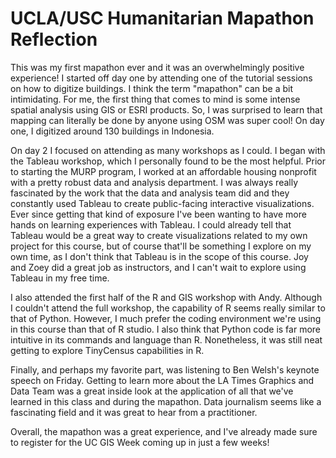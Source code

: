 # UCLA/USC Humanitarian Mapathon Reflection
This was my first mapathon ever and it was an overwhelmingly positive experience! I started off day one by attending one of the tutorial sessions on how to digitize buildings. I think the term "mapathon" can be a bit intimidating. For me, the first thing that comes to mind is some intense spatial analysis using GIS or ESRI products. So, I was surprised to learn that mapping can literally be done by anyone using OSM was super cool! On day one, I digitized around 130 buildings in Indonesia.   

On day 2 I focused on attending as many workshops as I could. I began with the Tableau workshop, which I personally found to be the most helpful. Prior to starting the MURP program, I worked at an affordable housing nonprofit with a pretty robust data and analysis department. I was always really fascinated by the work that the data and analysis team did and they constantly used Tableau to create public-facing interactive visualizations. Ever since getting that kind of exposure I've been wanting to have more hands on learning experiences with Tableau. I could already tell that Tableau would be a great way to create visualizations related to my own project for this course, but of course that'll be something I explore on my own time, as I don't think that Tableau is in the scope of this course. Joy and Zoey did a great job as instructors, and I can't wait to explore using Tableau in my free time. 

I also attended the first half of the R and GIS workshop with Andy. Although I couldn't attend the full workshop, the capability of R seems really similar to that of Python. However, I much prefer the coding environment we're using in this course than that of R studio. I also think that Python code is far more intuitive in its commands and language than R. Nonetheless, it was still neat getting to explore TinyCensus capabilities in R. 

Finally, and perhaps my favorite part, was listening to Ben Welsh's keynote speech on Friday. Getting to learn more about the LA Times Graphics and Data Team was a great inside look at the application of all that we've learned in this class and during the mapathon. Data journalism seems like a fascinating field and it was great to hear from a practitioner. 

Overall, the mapathon was a great experience, and I've already made sure to register for the UC GIS Week coming up in just a few weeks! 
